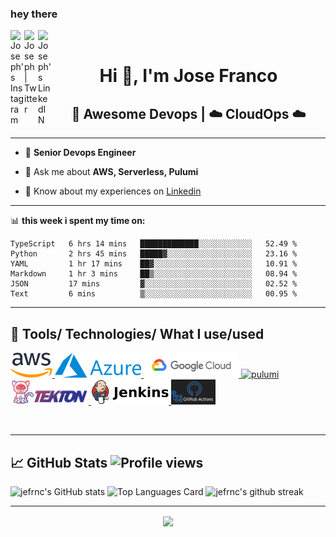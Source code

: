 ### hey there 
<a href="https://www.instagram.com/jefrnc/">
  <img align="left" alt="Joseph's Instagram" width="22px" src="https://raw.githubusercontent.com/hussainweb/hussainweb/main/icons/instagram.png" />
</a>
<a href="https://twitter.com/jefrnc">
  <img align="left" alt="Joseph | Twitter" width="22px" src="https://raw.githubusercontent.com/peterthehan/peterthehan/master/assets/twitter.svg" />
</a>
<a href="https://www.linkedin.com/in/joffranco/">
  <img align="left" alt="Joseph's LinkedIN" width="22px" src="https://raw.githubusercontent.com/peterthehan/peterthehan/master/assets/linkedin.svg" />
</a>

<br />

<h1 align="center">Hi 👋, I'm Jose Franco</h1>
<h2 align="center"><b>🚀 Awesome Devops | ☁️ CloudOps ☁️</b></h2>

---

- 🔭 **Senior Devops Engineer**

- 💬 Ask me about **AWS, Serverless, Pulumi**

- 📄 Know about my experiences on [Linkedin](https://www.linkedin.com/in/joffranco/)

---

📊 **this week i spent my time on:**
<!--START_SECTION:waka-->

```text
TypeScript   6 hrs 14 mins   █████████████░░░░░░░░░░░░   52.49 %
Python       2 hrs 45 mins   █████▓░░░░░░░░░░░░░░░░░░░   23.16 %
YAML         1 hr 17 mins    ██▓░░░░░░░░░░░░░░░░░░░░░░   10.91 %
Markdown     1 hr 3 mins     ██▒░░░░░░░░░░░░░░░░░░░░░░   08.94 %
JSON         17 mins         ▓░░░░░░░░░░░░░░░░░░░░░░░░   02.52 %
Text         6 mins          ▒░░░░░░░░░░░░░░░░░░░░░░░░   00.95 %
```

<!--END_SECTION:waka-->
---

<h2>🚀 Tools/ Technologies/ What I use/used</h2>

<p align="left">
    <a href="https://aws.amazon.com" target="_blank"> <img src="images/aws.png" alt="aws"  height="40"/> </a>
    <a href="#" target="_blank"> <img src="images/azure.png" alt="aws" height="40"/> </a>
    <a href="#" target="_blank"> <img src="images/gcloud.webp" alt="aws" height="40"/> </a>
    <a href="#" target="_blank"> <img src="https://www.pulumi.com/logos/brand/logo-on-black.svg" alt="pulumi" height="40"/> </a>
    <a href="#" target="_blank"> <img src="images/tekton.png" alt="tekton" height="40"/> </a>
    <a href="#" target="_blank"> <img src="images/jenkins.png" alt="jenkins" height="40"/> </a>
    <a href="#" target="_blank"> <img src="images/github.png" alt="jenkins" height="40"/> </a>
</p>
<br>

---

## 📈 GitHub Stats  ![Profile views](https://komarev.com/ghpvc/?username=jefrnc&color=blueviolet)
![jefrnc's GitHub stats](https://github-readme-stats.vercel.app/api?username=jefrnc&theme=blue-green&show_icons=true&line_height=27&count_private=true)
![Top Languages Card](https://github-readme-stats.vercel.app/api/top-langs/?username=jefrnc&theme=blue-green&langs_count=3)
![jefrnc's github streak](https://github-readme-streak-stats.herokuapp.com/?user=jefrnc&theme=blue-green)

---

<div align="center">
    <a href="https://www.buymeacoffee.com/" target="_blank" style="display: inline-block;">
        <img
            src="https://img.shields.io/badge/Donate-Buy%20Me%20A%20Coffee-orange.svg?style=flat-square"
            align="center"
        />
    </a></div>
<br />
